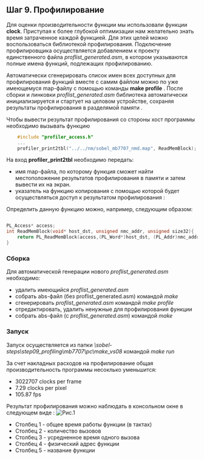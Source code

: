 ﻿## Шаг 9. Профилирование 

Для оценки производительности функции мы использовали функции **clock**. Приступая к более глубокой оптимизации нам желательно знать время затраченное каждой функцией.
Для этих целей можно воспользоваться библиотекой профилирования. Подключение профилировщика осуществляется добавлением к проекту единственного файла *proflist_generated.asm*, 
в котором указываются полные имена функций, подлежащих профилированию.

Автоматически сгенерировать список имен всех доступных для профилирования функций вместе с самим файлом можно по уже имеющемуся map-файлу с помощью команды **make profile** .
После сборки и линковки *proflist_generated.asm* библиотека автоматически инициализируется и стартует на целовом устройстве, сохраняя результаты профилирования в разделямой памяти . 

Чтобы вывести результат профилирования со стороны хост программы необходимо вызывать функцию 
```cpp
	#include "profiler_access.h"
	...
	profiler_print2tbl("../../nm/sobel_mb7707_nmd.map", ReadMemBlock);
```
На вход **profiler_print2tbl** необходимо передать:
- имя map-файла, по которому функция сможет найти местоположение результатов профилирования в памяти и затем вывести их на экран.
- указатель на функцию копирования с помощью которой будет осуществляться доступ к результатом профилирования :

Определить данную функцию можно, например, следующим образом:
```cpp		

PL_Access* access;
int ReadMemBlock(void* host_dst, unsigned nmc_addr, unsigned size32){
	return PL_ReadMemBlock(access,(PL_Word*)host_dst, (PL_Addr)nmc_addr, size32);
}
```	
	
 


### Сборка 
Для автоматической генерации нового *proflist_generated.asm* необходимо:
- удалить имеющийся *proflist_generated.asm*
- собрать abs-файл (без proflist_generated.asm) командой *make* 
- сгенерировать *proflist_generated.asm* командой *make profile*
- отредактировать, удалить ненужные для профилирования функции 
- собрать abs-файл (с *proflist_generated.asm*) командой *make* 

### Запуск
Запуск осуществляется из папки *\sobel-steps\step09_profiling\mb7707\pc\make_vs08* командой *make run*  

За счет накладных расходов на профилирование общая производительность программы несоклько уменьшится:
- 3022707 clocks per frame
- 7.29 clocks per pixel
- 105.87 fps


Результат профилирования можно наблюдать в консольном окне в следующем виде :
![Рис.1](http://savepic.ru/7354995.png)
- Столбец 1 - общее время работы функции (в тактах)
- Столбец 2 - количество вызовов 
- Столбец 3 - усредненное время одного вызова 
- Столбец 4 - физический адрес функции 
- Столбец 5 - название функции









